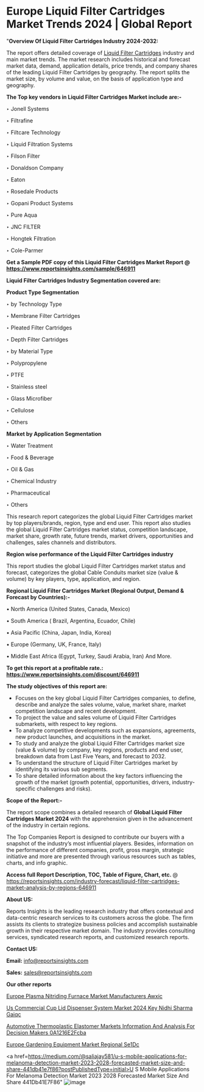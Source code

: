 # Europe Liquid Filter Cartridges Market Trends 2024 | Global Report

"<strong>Overview Of Liquid Filter Cartridges Industry 2024-2032:</strong>

The report offers detailed coverage of <a href=https://www.reportsinsights.com/sample/646911>Liquid Filter Cartridges</a> industry and main market trends. The market research includes historical and forecast market data, demand, application details, price trends, and company shares of the leading Liquid Filter Cartridges by geography. The report splits the market size, by volume and value, on the basis of application type and geography.

<strong>The Top key vendors in Liquid Filter Cartridges Market include are:- </strong>

‣ Jonell Systems

‣ Filtrafine

‣ Filtcare Technology

‣ Liquid Filtration Systems

‣ Filson Filter

‣ Donaldson Company

‣ Eaton

‣ Rosedale Products

‣ Gopani Product Systems

‣ Pure Aqua

‣ JNC FILTER

‣ Hongtek Filtration

‣ Cole-Parmer

<strong>Get a Sample PDF copy of this Liquid Filter Cartridges Market Report </strong><strong>@ <a href=https://www.reportsinsights.com/sample/646911 style=color:#0000ff;>https://www.reportsinsights.com/sample/646911</a> </strong>

<strong>Liquid Filter Cartridges Industry Segmentation covered are:</strong>

<strong>Product Type Segmentation</strong>

‣ by Technology Type

‣ Membrane Filter Cartridges

‣ Pleated Filter Cartridges

‣ Depth Filter Cartridges

‣ by Material Type

‣ Polypropylene

‣ PTFE

‣ Stainless steel

‣ Glass Microfiber

‣ Cellulose

‣ Others

<strong>Market by Application Segmentation</strong>

‣ Water Treatment

‣ Food & Beverage

‣ Oil & Gas

‣ Chemical Industry

‣ Pharmaceutical

‣ Others

This research report categorizes the global Liquid Filter Cartridges market by top players/brands, region, type and end user. This report also studies the global Liquid Filter Cartridges market status, competition landscape, market share, growth rate, future trends, market drivers, opportunities and challenges, sales channels and distributors.

<strong>Region wise performance of the Liquid Filter Cartridges industry</strong><strong> </strong>

This report studies the global Liquid Filter Cartridges market status and forecast, categorizes the global Cable Conduits market size (value &amp; volume) by key players, type, application, and region. 

<strong>Regional Liquid Filter Cartridges Market (Regional Output, Demand &amp; Forecast by Countries):-</strong>

• North America (United States, Canada, Mexico)

• South America ( Brazil, Argentina, Ecuador, Chile)

• Asia Pacific (China, Japan, India, Korea)

• Europe (Germany, UK, France, Italy)

• Middle East Africa (Egypt, Turkey, Saudi Arabia, Iran) And More.

<strong>To get this report at a profitable rate.: <a href=https://www.reportsinsights.com/discount/646911 style=color:#0000ff;>https://www.reportsinsights.com/discount/646911</a></strong>

<strong>The study objectives of this report are:</strong>
<ul>
  <li>Focuses on the key global Liquid Filter Cartridges companies, to define, describe and analyze the sales volume, value, market share, market competition landscape and recent development.</li>
  <li>To project the value and sales volume of Liquid Filter Cartridges submarkets, with respect to key regions.</li>
  <li>To analyze competitive developments such as expansions, agreements, new product launches, and acquisitions in the market.</li>
  <li>To study and analyze the global Liquid Filter Cartridges market size (value &amp; volume) by company, key regions, products and end user, breakdown data from Last Five Years, and forecast to 2032.</li>
  <li>To understand the structure of Liquid Filter Cartridges market by identifying its various sub segments.</li>
  <li>To share detailed information about the key factors influencing the growth of the market (growth potential, opportunities, drivers, industry-specific challenges and risks).</li>
</ul>
<strong>Scope of the Report:-</strong><strong> </strong>

The report scope combines a detailed research of <strong>Global Liquid Filter Cartridges Market 2024 </strong>with the apprehension given in the advancement of the industry in certain regions.

The Top Companies Report is designed to contribute our buyers with a snapshot of the industry’s most influential players. Besides, information on the performance of different companies, profit, gross margin, strategic initiative and more are presented through various resources such as tables, charts, and info graphic.

<strong>Access full Report Description, TOC, Table of Figure, Chart, etc. </strong>@   <a href=https://reportsinsights.com/industry-forecast/liquid-filter-cartridges-market-analysis-by-regions-646911 style=color:#0000ff;>https://reportsinsights.com/industry-forecast/liquid-filter-cartridges-market-analysis-by-regions-646911</a>

<strong>About US:</strong>

Reports Insights is the leading research industry that offers contextual and data-centric research services to its customers across the globe. The firm assists its clients to strategize business policies and accomplish sustainable growth in their respective market domain. The industry provides consulting services, syndicated research reports, and customized research reports.

<strong>Contact US:</strong>

<p class=""""><b>Email:</b> <a href=mailto:info@reportsinsights.com>info@reportsinsights.com</a></p>
<p class=""""><b>Sales:</b> <a href=mailto:sales@reportsinsights.com>sales@reportsinsights.com</a></p>

<strong>Our other reports</strong>

<a href=https://www.linkedin.com/pulse/europe-plasma-nitriding-furnace-market-manufacturers-awxic/>Europe Plasma Nitriding Furnace Market Manufacturers Awxic</a>

<a href=https://www.linkedin.com/pulse/us-commercial-cup-lid-dispenser-system-market-2024-key-nidhi-sharma-gaiqc/>Us Commercial Cup Lid Dispenser System Market 2024 Key Nidhi Sharma Gaiqc</a>

<a href=https://medium.com/@aanandimane055/automotive-thermoplastic-elastomer-markets-information-and-analysis-for-decision-makers-0a1216e2fcba>Automotive Thermoplastic Elastomer Markets Information And Analysis For Decision Makers 0A1216E2Fcba</a>

<a href=https://www.linkedin.com/pulse/europe-gardening-equipment-market-regional-se1dc/>Europe Gardening Equipment Market Regional Se1Dc</a>

<a href=https://medium.com/@saliajay581/u-s-mobile-applications-for-melanoma-detection-market-2023-2028-forecasted-market-size-and-share-441db41e7f86?postPublishedType=initial>U S Mobile Applications For Melanoma Detection Market 2023 2028 Forecasted Market Size And Share 441Db41E7F86</a>"
![image](https://github.com/aanak123/RIMarketer1/assets/158471119/5b2a407d-9c38-413b-855a-40d0dcd26a3a)
